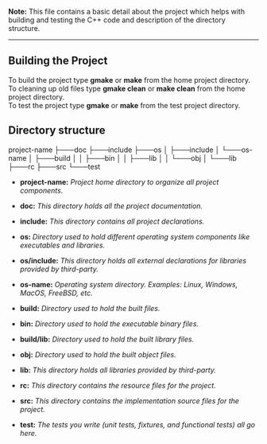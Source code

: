 __Note:__ This file contains a basic detail about the project which helps with building and testing the C++ code and description of the directory structure.

---

Building the Project
--------------------

To build the project type __gmake__ or __make__ from the home project directory.  
To cleaning up old files type __gmake clean__ or __make clean__ from the home project directory.  
To test the project type __gmake__ or __make__ from the test project directory.

Directory structure
-------------------

project-name
├───doc
├───include
├───os
│   ├───include
│   └───os-name
│       ├───build
│       │   ├───bin
│       │   ├───lib
│       │   └───obj
│       └───lib
├───rc
├───src
└───test

- __project-name:__ *Project home directory to organize all project components.*

- __doc:__ *This directory holds all the project documentation.*

- __include:__ *This directory contains all project declarations.*

- __os:__ *Directory used to hold different operating system components like executables and libraries.*

- __os/include:__ *This directory holds all external declarations for libraries provided by third-party.*

- __os-name:__ *Operating system directory. Examples: Linux, Windows, MacOS, FreeBSD, etc.*

- __build:__ *Directory used to hold the built files.*

- __bin:__ *Directory used to hold the executable binary files.*

- __build/lib:__ *Directory used to hold the built library files.*

- __obj:__ *Directory used to hold the built object files.*

- __lib:__ *This directory holds all libraries provided by third-party.*

- __rc:__ *This directory contains the resource files for the project.*

- __src:__ *This directory contains the implementation source files for the project.*

- __test:__ *The tests you write (unit tests, fixtures, and functional tests) all go here.*